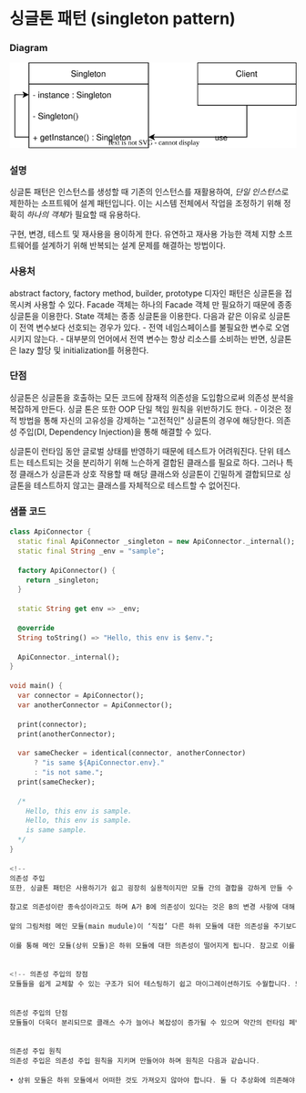 # 싱글톤 패턴 (singleton pattern)

### Diagram
![Singleton](https://raw.githubusercontent.com/biso-study/cs-note-for-interview/8be70012ab7cad1592d58814d864ea5cd197a748/CHAPTER%201/file/singleton_uml.svg)

### 설명
싱글톤 패턴은 인스턴스를 생성할 때 기존의 인스턴스를 재활용하여, *단일 인스턴스*로 제한하는 소프트웨어 설계 패턴입니다. 이는 시스템 전체에서 작업을 조정하기 위해 정확히 *하나의 객체*가 필요할 때 유용하다.

구현, 변경, 테스트 및 재사용을 용이하게 한다.
유연하고 재사용 가능한 객체 지향 소프트웨어를 설계하기 위해 반복되는 설계 문제를 해결하는 방법이다.

### 사용처
abstract factory, factory method, builder, prototype 디자인 패턴은 싱글톤을 접목시켜 사용할 수 있다.
Facade 객체는 하나의 Facade 객체 만 필요하기 때문에 종종 싱글톤을 이용한다.
State 객체는 종종 싱글톤을 이용한다.
다음과 같은 이유로 싱글톤이 전역 변수보다 선호되는 경우가 있다.
    - 전역 네임스페이스를 불필요한 변수로 오염시키지 않는다.
    - 대부분의 언어에서 전역 변수는 항상 리소스를 소비하는 반면, 싱글톤은 lazy 할당 및 initialization를 허용한다.

### 단점
싱글톤은 싱글톤을 호출하는 모든 코드에 잠재적 의존성을 도입함으로써 의존성 분석을 복잡하게 만든다.
싱글 톤은 또한 OOP 단일 책임 원칙을 위반하기도 한다.
    - 이것은 정적 방법을 통해 자신의 고유성을 강제하는 "고전적인" 싱글톤의 경우에 해당한다. 의존성 주입(DI, Dependency Injection)을 통해 해결할 수 있다.

싱글톤이 런타임 동안 글로벌 상태를 반영하기 때문에 테스트가 어려워진다. 단위 테스트는 테스트되는 것을 분리하기 위해 느슨하게 결합된 클래스를 필요로 하다. 그러나 특정 클래스가 싱글톤과 상호 작용할 때 해당 클래스와 싱글톤이 긴밀하게 결합되므로 싱글톤을 테스트하지 않고는 클래스를 자체적으로 테스트할 수 없어진다.

### 샘플  코드
```dart
class ApiConnector {
  static final ApiConnector _singleton = new ApiConnector._internal();
  static final String _env = "sample";

  factory ApiConnector() {
    return _singleton;
  }

  static String get env => _env;
 
  @override
  String toString() => "Hello, this env is $env.";

  ApiConnector._internal();
}

void main() {
  var connector = ApiConnector();
  var anotherConnector = ApiConnector();
  
  print(connector);
  print(anotherConnector);

  var sameChecker = identical(connector, anotherConnector)
      ? "is same ${ApiConnector.env}."
      : "is not same.";
  print(sameChecker);

  /*
    Hello, this env is sample.
    Hello, this env is sample.
    is same sample.
  */
}

<!-- 
의존성 주입
또한, 싱글톤 패턴은 사용하기가 쉽고 굉장히 실용적이지만 모듈 간의 결합을 강하게 만들 수 있다는 단점이 있습니다. 이때 의존성 주입(DI, Dependency Injection)을 통해 모듈 간의 결합을 조금 더 느슨하게 만들어 해결할 수 있습니다.

참고로 의존성이란 종속성이라고도 하며 A가 B에 의존성이 있다는 것은 B의 변경 사항에 대해 A 또한 변해야 된다는 것을 의미합니다.

앞의 그림처럼 메인 모듈(main mudule)이 ‘직접’ 다른 하위 모듈에 대한 의존성을 주기보다는 중간에 의존성 주입자(dependency injector)가 이 부분을 가로채 메인 모듈이 ‘간접’적으로 의존성을 주입하는 방식입니다.

이를 통해 메인 모듈(상위 모듈)은 하위 모듈에 대한 의존성이 떨어지게 됩니다. 참고로 이를 ‘디커플링이 된다’고도 합니다. -->

 
<!-- 의존성 주입의 장점
모듈들을 쉽게 교체할 수 있는 구조가 되어 테스팅하기 쉽고 마이그레이션하기도 수월합니다. 또한, 구현할 때 추상화 레이어를 넣고 이를 기반으로 구현체를 넣어 주기 때문에 애플리케이션 의존성 방향이 일관되고, 애플리케이션을 쉽게 추론할 수 있으며, 모듈 간의 관계들이 조금 더 명확해집니다.

 
의존성 주입의 단점
모듈들이 더욱더 분리되므로 클래스 수가 늘어나 복잡성이 증가될 수 있으며 약간의 런타임 페널티가 생기기도 합니다.

 
의존성 주입 원칙
의존성 주입은 의존성 주입 원칙을 지키며 만들어야 하며 원칙은 다음과 같습니다.

• 상위 모듈은 하위 모듈에서 어떠한 것도 가져오지 않아야 합니다. 둘 다 추상화에 의존해야 하며, 이때 추상화는 세부 사항에 의존하지 말아야 합니다. -->